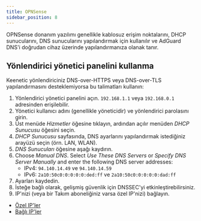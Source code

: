 ```yaml
---
title: OPNSense
sidebar_position: 8
---
```


OPNSense donanım yazılımı genellikle kablosuz erişim noktalarını, DHCP sunucularını, DNS sunucularını yapılandırmak için kullanılır ve AdGuard DNS'i doğrudan cihaz üzerinde yapılandırmanıza olanak tanır.

## Yönlendirici yönetici panelini kullanma

Keenetic yönlendiriciniz DNS-over-HTTPS veya DNS-over-TLS yapılandırmasını desteklemiyorsa bu talimatları kullanın:

1. Yönlendirici yönetici panelini açın. `192.168.1.1` veya `192.168.0.1` adresinden erişilebilir.
2. Yönetici kullanıcı adını (genellikle yöneticidir) ve yönlendirici parolasını girin.
3. Üst menüde _Hizmetler_ öğesine tıklayın, ardından açılır menüden _DHCP Sunucusu_ öğesini seçin.
4. _DHCP Sunucusu_ sayfasında, DNS ayarlarını yapılandırmak istediğiniz arayüzü seçin (örn. LAN, WLAN).
5. _DNS Sunucuları_ öğesine aşağı kaydırın.
6. Choose _Manual DNS_. Select _Use These DNS Servers_ or _Specify DNS Server Manually_ and enter the following DNS server addresses:
   - IPv4: `94.140.14.49` ve `94.140.14.59`
   - IPv6: `2a10:50c0:0:0:0:0:ded:ff` ve `2a10:50c0:0:0:0:0:dad:ff`
7. Ayarları kaydedin.
8. İsteğe bağlı olarak, gelişmiş güvenlik için DNSSEC'yi etkinleştirebilirsiniz.
9. IP'nizi (veya bir Takım aboneliğiniz varsa özel IP'nizi) bağlayın.

- [Özel IP'ler](/private-dns/connect-devices/other-options/dedicated-ip.md)
- [Bağlı IP'ler](/private-dns/connect-devices/other-options/linked-ip.md)
